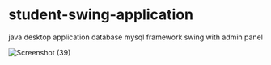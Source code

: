 # student-swing-application

java desktop application 
database mysql
framework swing with admin panel

![Screenshot (39)](https://github.com/themurugesan/student-swing-application/assets/133565834/e159caed-f53b-4839-821d-b9dc5f603ec7)



